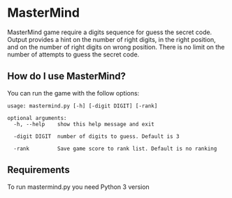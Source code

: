 # MasterMind
MasterMind game require a digits sequence for guess the secret code. Output provides a hint on the number of right digits, in the right position, and on the number of right digits on wrong position. There is no limit on the number of attempts to guess the secret code.

## How do I use MasterMind?

You can run the game with the follow options:

```
usage: mastermind.py [-h] [-digit DIGIT] [-rank]

optional arguments:
  -h, --help    show this help message and exit
  
  -digit DIGIT  number of digits to guess. Default is 3
  
  -rank         Save game score to rank list. Default is no ranking 
```

## Requirements

To run mastermind.py you need Python 3 version

